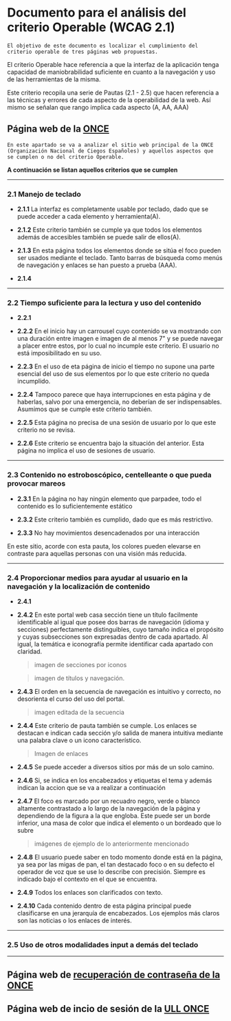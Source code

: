 # Documento para el análisis del criterio Operable  (WCAG 2.1)
    El objetivo de este documento es localizar el cumplimiento del 
    criterio operable de tres páginas web propuestas.

El criterio Operable hace referencia a que la interfaz de la aplicación tenga capacidad
de maniobrabilidad suficiente en cuanto a la navegación y uso de las herramientas de la misma.

Este criterio recopila una serie de Pautas (2.1 - 2.5) que hacen referencia a las técnicas y errores
de cada aspecto de la operabilidad de la web. Así mismo se señalan que rango implica cada aspecto 
(A, AA, AAA)


## Página web de la [ONCE](https://www.once.es/)
    En este apartado se va a analizar el sitio web principal de la ONCE 
    (Organización Nacional de Ciegos Españoles) y aquellos aspectos que 
    se cumplen o no del criterio Operable.

**A continuación se listan aquellos criterios que se cumplen**
*** 
### 2.1 Manejo de teclado

- **2.1.1** 
    La interfaz es completamente usable por teclado, dado que se puede acceder a cada elemento y herramienta(A).

- **2.1.2**
    Este criterio también se cumple ya que todos los elementos además de accesibles también se puede salir de ellos(A).

- **2.1.3**
    En esta página todos los elementos donde se sitúa el foco pueden ser usados mediante el teclado. Tanto barras de búsqueda como menús de navegación y enlaces se han puesto a prueba (AAA).

- **2.1.4**


***
### 2.2 Tiempo suficiente para la lectura y uso del contenido

- **2.2.1**

- **2.2.2**
    En el inicio hay un carrousel cuyo contenido se va mostrando con una duración entre imagen
    e imagen de al menos 7" y se puede navegar a placer entre estos, por lo cual no incumple este 
    criterio. El usuario no está imposibilitado en su uso.

- **2.2.3**
    En el uso de eta página de inicio el tiempo no supone una parte esencial del uso de sus elementos
    por lo que este criterio no queda incumplido.

- **2.2.4**
    Tampoco parece que haya interrupciones en esta página y de haberlas, salvo por una emergencia, no
    deberían de ser indispensables. Asumimos que se cumple este criterio también.

- **2.2.5**
    Esta página no precisa de una sesión de usuario por lo que este criterio no se revisa.

- **2.2.6**
    Este criterio se encuentra bajo la situación del anterior. Esta página no implica el uso de 
    sesiones de usuario.

***
### 2.3 Contenido no estroboscópico, centelleante o que pueda provocar mareos

- **2.3.1**
    En la página no hay ningún elemento que parpadee, todo el contenido es lo suficientemente estático

- **2.3.2**
    Este criterio también es cumplido, dado que es más restrictivo.

- **2.3.3**
    No hay movimientos desencadenados por una interacción

En este sitio, acorde con esta pauta, los colores pueden elevarse en contraste para aquellas personas
con una visión más reducida.

***
### 2.4 Proporcionar medios para ayudar al usuario en la navegación y la localización de contenido

- **2.4.1**


- **2.4.2**
    En este portal web casa sección tiene un título facilmente identificable al igual que posee dos 
    barras de navegación (idioma y secciones) perfectamente distinguibles, cuyo tamaño indica el propósito y cuyas subsecciones son expresadas dentro de cada apartado. Al igual, la temática e iconografía permite identificar cada apartado con claridad.

    > imagen de secciones por iconos  
   
    > imagen de títulos y navegación.


- **2.4.3**
    El orden en la secuencia de navegación es intuitivo y correcto, no desorienta el curso del uso del 
    portal.

    > imagen editada de la secuencia

- **2.4.4**
    Este criterio de pauta también se cumple. Los enlaces se destacan e indican cada sección y/o salida 
    de manera intuitiva mediante una palabra clave o un icono característico.
    
    > Imagen de enlaces

- **2.4.5**
    Se puede acceder a diversos sitios por más de un solo camino.

- **2.4.6**
    Si, se indica en los encabezados y etiquetas el tema y además indican la accion que se va a 
    realizar a continuación

- **2.4.7**
    El foco es marcado por un recuadro negro, verde o blanco altamente contrastado a lo largo de la navegación de la página y dependiendo de la figura a la que engloba. Este puede ser un borde inferior, una masa de color que indica el elemento o un bordeado que lo subre

    > imágenes de ejemplo de lo anteriormente mencionado

- **2.4.8**
    El usuario puede saber en todo momento donde está en la página, ya sea por las migas de pan, el 
    tan destacado foco o en su defecto el operador de voz que se use lo describe con precisión. Siempre 
    es indicado bajo el contexto en el que se encuentra.

- **2.4.9**
    Todos los enlaces son clarificados con texto.

- **2.4.10**
    Cada contenido dentro de esta página principal puede clasificarse en una jerarquía de encabezados.
    Los ejemplos más claros son las noticias o los enlaces de interés.

***
### 2.5 Uso de otros modalidades input a demás del teclado

***


## Página web de [recuperación de contraseña de la ONCE](https://www.juegosonce.es/recordar-password)


## Página web de incio de sesión de la [ULL ONCE](https://login.ull.es/cas-1/login)
